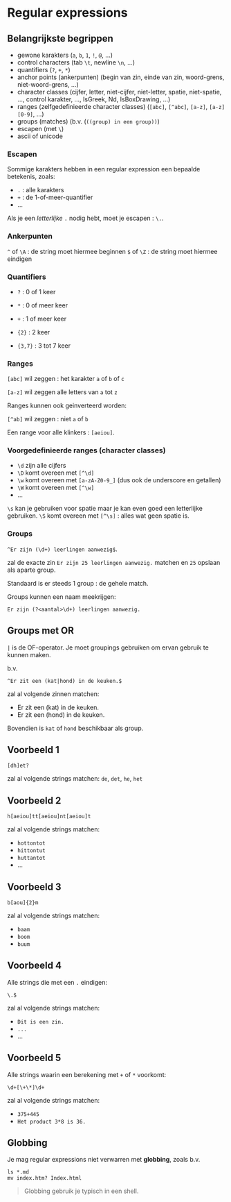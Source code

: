 # Regular expressions

## Belangrijkste begrippen

- gewone karakters (`a`, `b`, `1`, `!`, `@`, ...)
- control characters (tab `\t`, newline `\n`, ...)
- quantifiers (`?`, `+`, `*`)
- anchor points (ankerpunten) (begin van zin, einde van zin, woord-grens, niet-woord-grens, ...)
- character classes (cijfer, letter, niet-cijfer, niet-letter, spatie, niet-spatie, ..., control karakter, ..., IsGreek, Nd, IsBoxDrawing, ...)
- ranges (zelfgedefinieerde character classes) (`[abc]`, `[^abc]`, `[a-z]`, `[a-z][0-9]`, ...)
- groups (matches) (b.v. (`((group) in een group))`)
- escapen (met `\`)
- ascii of unicode

### Escapen

Sommige karakters hebben in een regular expression een bepaalde betekenis,
zoals:

- `.` : alle karakters
- `+` : de 1-of-meer-quantifier
- ...

Als je een *letterlijke* `.` nodig hebt, moet je escapen : `\.`.

### Ankerpunten

`^` of `\A` : de string moet hiermee beginnen
`$` of `\Z` : de string moet hiermee eindigen

### Quantifiers

- `?` : 0 of 1 keer
- `*` : 0 of meer keer
- `+` : 1 of meer keer

- `{2}` : 2 keer
- `{3,7}` : 3 tot 7 keer

### Ranges

`[abc]` wil zeggen : het karakter `a` of `b` of `c`

`[a-z]` wil zeggen alle letters van `a` tot `z`

Ranges kunnen ook geinverteerd worden:

`[^ab]` wil zeggen : niet `a` of `b`

Een range voor alle klinkers : `[aeiou]`.

### Voorgedefinieerde ranges (character classes)

- `\d` zijn alle cijfers
- `\D` komt overeen met `[^\d]`
- `\w` komt overeen met `[a-zA-Z0-9_]` (dus ook de underscore en getallen)
- `\W` komt overeen met `[^\w]`
- ...

`\s` kan je gebruiken voor spatie maar je kan even goed een letterlijke ` `
gebruiken. `\S` komt overeen met `[^\s]` : alles wat geen spatie is.

### Groups

`^Er zijn (\d+) leerlingen aanwezig$`.

zal de exacte zin `Er zijn 25 leerlingen aanwezig.` matchen en `25` opslaan als aparte group.

Standaard is er steeds 1 group : de gehele match.

Groups kunnen een naam meekrijgen:

`Er zijn (?<aantal>\d+) leerlingen aanwezig.`

## Groups met OR

`|` is de OF-operator. Je moet groupings gebruiken om ervan gebruik te kunnen
maken.

b.v.

```
^Er zit een (kat|hond) in de keuken.$
```

zal al volgende zinnen matchen:

- Er zit een (kat) in de keuken.
- Er zit een (hond) in de keuken.

Bovendien is `kat` of `hond` beschikbaar als group.

## Voorbeeld 1

```
[dh]et?
```

zal al volgende strings matchen: `de`, `det`, `he`, `het`

## Voorbeeld 2

```
h[aeiou]tt[aeiou]nt[aeiou]t
```

zal al volgende strings matchen:

- `hottontot`
- `hittontut`
- `huttantot`
- ...

## Voorbeeld 3

```
b[aou]{2}m
```

zal al volgende strings matchen:

- `baam`
- `boom`
- `buum`

## Voorbeeld 4

Alle strings die met een `.` eindigen:

```
\.$
```

zal al volgende strings matchen:

- `Dit is een zin.`
- `...`
- ...

## Voorbeeld 5

Alle strings waarin een berekening met `+` of `*` voorkomt:

```
\d+[\+\*]\d+
```

zal al volgende strings matchen:

- `375+445`
- `Het product 3*8 is 36.`

## Globbing

Je mag regular expressions niet verwarren met **globbing**, zoals b.v.

```
ls *.md
mv index.htm? Index.html
```

> Globbing gebruik je typisch in een shell.
